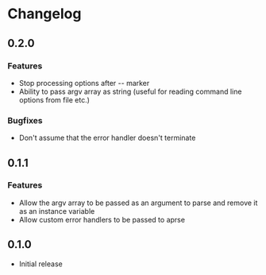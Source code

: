 Changelog
=========

## 0.2.0

### Features

* Stop processing options after -- marker
* Ability to pass argv array as string (useful for reading command line options from file etc.)

### Bugfixes

* Don't assume that the error handler doesn't terminate

## 0.1.1

### Features

* Allow the argv array to be passed as an argument to parse and remove it as an instance variable
* Allow custom error handlers to be passed to aprse

## 0.1.0

* Initial release
 
